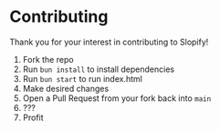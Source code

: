# Contributing

Thank you for your interest in contributing to Slopify!

1. Fork the repo
2. Run `bun install` to install dependencies
3. Run `bun start` to run index.html
4. Make desired changes
5. Open a Pull Request from your fork back into `main`
6. ???
7. Profit
